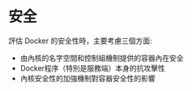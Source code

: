 # 安全
評估 Docker 的安全性時，主要考慮三個方面:
* 由內核的名字空間和控制組機制提供的容器內在安全
* Docker程序（特別是服務端）本身的抗攻擊性
* 內核安全性的加強機制對容器安全性的影響

